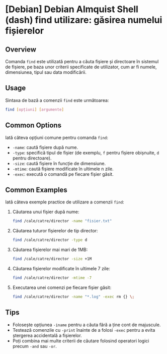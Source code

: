 # [Debian] Debian Almquist Shell (dash) find utilizare: găsirea numelui fișierelor

## Overview
Comanda `find` este utilizată pentru a căuta fișiere și directoare în sistemul de fișiere, pe baza unor criterii specificate de utilizator, cum ar fi numele, dimensiunea, tipul sau data modificării.

## Usage
Sintaxa de bază a comenzii `find` este următoarea:

```bash
find [opțiuni] [argumente]
```

## Common Options
Iată câteva opțiuni comune pentru comanda `find`:

- `-name`: caută fișiere după nume.
- `-type`: specifică tipul de fișier (de exemplu, `f` pentru fișiere obișnuite, `d` pentru directoare).
- `-size`: caută fișiere în funcție de dimensiune.
- `-mtime`: caută fișiere modificate în ultimele n zile.
- `-exec`: execută o comandă pe fiecare fișier găsit.

## Common Examples
Iată câteva exemple practice de utilizare a comenzii `find`:

1. Căutarea unui fișier după nume:
   ```bash
   find /cale/catre/director -name "fisier.txt"
   ```

2. Căutarea tuturor fișierelor de tip director:
   ```bash
   find /cale/catre/director -type d
   ```

3. Căutarea fișierelor mai mari de 1MB:
   ```bash
   find /cale/catre/director -size +1M
   ```

4. Căutarea fișierelor modificate în ultimele 7 zile:
   ```bash
   find /cale/catre/director -mtime -7
   ```

5. Executarea unei comenzi pe fiecare fișier găsit:
   ```bash
   find /cale/catre/director -name "*.log" -exec rm {} \;
   ```

## Tips
- Folosește opțiunea `-iname` pentru a căuta fără a ține cont de majuscule.
- Testează comenzile cu `-print` înainte de a folosi `-exec` pentru a evita ștergerea accidentală a fișierelor.
- Poți combina mai multe criterii de căutare folosind operatori logici precum `-and` sau `-or`.